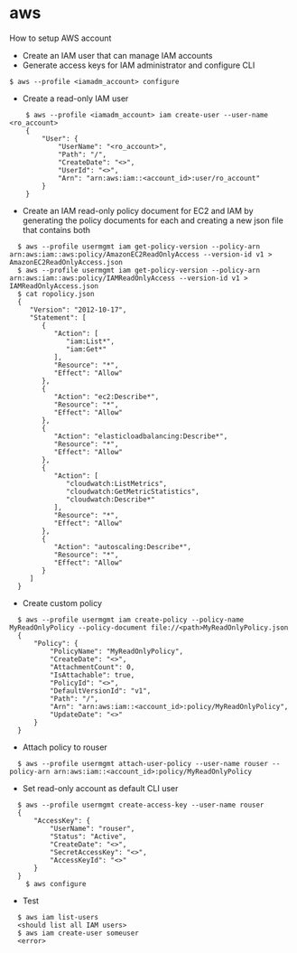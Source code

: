 # aws

How to setup AWS account <br />
- Create an IAM user that can manage IAM accounts
- Generate access keys for IAM administrator and configure CLI
```
$ aws --profile <iamadm_account> configure
```
- Create a read-only IAM user
```
    $ aws --profile <iamadm_account> iam create-user --user-name <ro_account>
    {
        "User": {
            "UserName": "<ro_account>",
            "Path": "/",
            "CreateDate": "<>",
            "UserId": "<>",
            "Arn": "arn:aws:iam::<account_id>:user/ro_account"
        }
    }
```
- Create an IAM read-only policy document for EC2 and IAM by generating the policy documents for each and creating a new json file that contains both
```
  $ aws --profile usermgmt iam get-policy-version --policy-arn arn:aws:iam::aws:policy/AmazonEC2ReadOnlyAccess --version-id v1 > AmazonEC2ReadOnlyAccess.json
  $ aws --profile usermgmt iam get-policy-version --policy-arn arn:aws:iam::aws:policy/IAMReadOnlyAccess --version-id v1 > IAMReadOnlyAccess.json
  $ cat ropolicy.json
  {
     "Version": "2012-10-17",
     "Statement": [
        {
           "Action": [
              "iam:List*",
              "iam:Get*"
           ],
           "Resource": "*",
           "Effect": "Allow"
        },
        {
           "Action": "ec2:Describe*",
           "Resource": "*",
           "Effect": "Allow"
        },
        {
           "Action": "elasticloadbalancing:Describe*",
           "Resource": "*",
           "Effect": "Allow"
        },
        {
           "Action": [
              "cloudwatch:ListMetrics",
              "cloudwatch:GetMetricStatistics",
              "cloudwatch:Describe*"
           ],
           "Resource": "*",
           "Effect": "Allow"
        },
        {
           "Action": "autoscaling:Describe*",
           "Resource": "*",
           "Effect": "Allow"
        }
     ]
  }
```
- Create custom policy
```
  $ aws --profile usermgmt iam create-policy --policy-name MyReadOnlyPolicy --policy-document file://<path>MyReadOnlyPolicy.json
  {
      "Policy": {
          "PolicyName": "MyReadOnlyPolicy",
          "CreateDate": "<>",
          "AttachmentCount": 0,
          "IsAttachable": true,
          "PolicyId": "<>",
          "DefaultVersionId": "v1",
          "Path": "/",
          "Arn": "arn:aws:iam::<account_id>:policy/MyReadOnlyPolicy",
          "UpdateDate": "<>"
      }
  }
```
- Attach policy to rouser
```
  $ aws --profile usermgmt attach-user-policy --user-name rouser --policy-arn arn:aws:iam::<account_id>:policy/MyReadOnlyPolicy
```
- Set read-only account as default CLI user
```
  $ aws --profile usermgmt create-access-key --user-name rouser 
  {
      "AccessKey": {
          "UserName": "rouser",
          "Status": "Active",
          "CreateDate": "<>",
          "SecretAccessKey": "<>",
          "AccessKeyId": "<>"
      }
  }
    $ aws configure
```
- Test
```
  $ aws iam list-users
  <should list all IAM users>
  $ aws iam create-user someuser
  <error>
```
